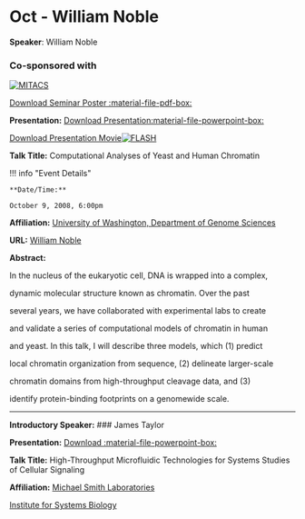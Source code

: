# Oct - William Noble

**Speaker**: William Noble

### Co-sponsored with

[![MITACS](/images/mitacs.gif)](http://www.mitacs.math.ca)

[Download Seminar Poster :material-file-pdf-box:](https://drive.google.com/file/d/1Mp0h78ZH8cCgl7F_88n6oC6mAxNqk7ex/view?usp=sharing)

**Presentation:** [Download Presentation:material-file-powerpoint-box:](https://drive.google.com/file/d/1_e3oubRVzpyM7039S1EPXpIdg30GqSNX/view?usp=sharing)

[Download Presentation Movie![FLASH](/images/flash.gif)](http://www.vanbug.org/talk_ppts/2008-9/Bill_Noble_Oct2008/Bill_Noble_Oct2008.htm)

**Talk Title:** Computational Analyses of Yeast and Human Chromatin

!!! info "Event Details"
    
    
    **Date/Time:**
    
    October 9, 2008, 6:00pm

**Affiliation:** [University of Washington, Department of Genome Sciences](http://www.gs.washington.edu/)

**URL:** [William Noble](http://www.gs.washington.edu/faculty/noble.htm)

**Abstract:**

In the nucleus of the eukaryotic cell, DNA is wrapped into a complex,

dynamic molecular structure known as chromatin. Over the past

several years, we have collaborated with experimental labs to create

and validate a series of computational models of chromatin in human

and yeast. In this talk, I will describe three models, which (1) predict

local chromatin organization from sequence, (2) delineate larger-scale

chromatin domains from high-throughput cleavage data, and (3)

identify protein-binding footprints on a genomewide scale.

---

**Introductory Speaker:** ### James Taylor

**Presentation:** [Download :material-file-powerpoint-box:](https://drive.google.com/file/d/1gnSqezgvclji7cOFuOzoMoYZ--ejOlQC/view?usp=sharing)

**Talk Title:** High-Throughput Microfluidic Technologies for Systems Studies of Cellular Signaling

**Affiliation:** [Michael Smith Laboratories](http://www.michaelsmith.ubc.ca/)

[Institute for Systems Biology](http://www.systemsbiology.org/)

